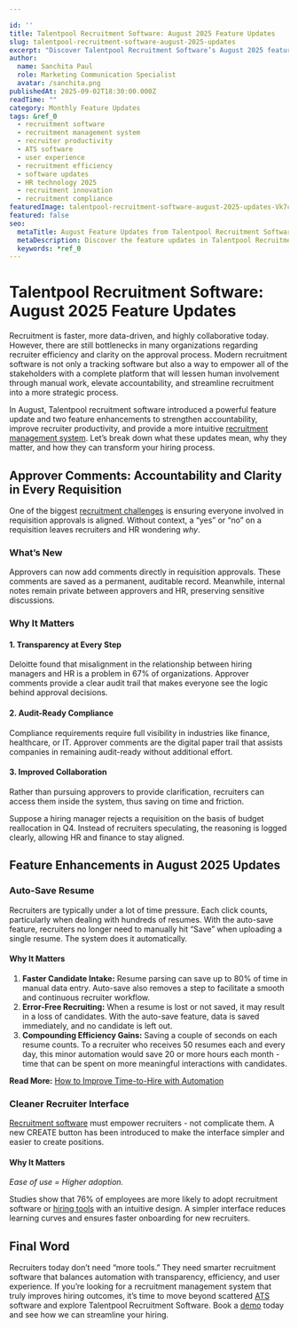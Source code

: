 ```yaml
---

id: ''
title: Talentpool Recruitment Software: August 2025 Feature Updates
slug: talentpool-recruitment-software-august-2025-updates
excerpt: "Discover Talentpool Recruitment Software’s August 2025 feature updates, built to make hiring faster and more collaborative. These updates help recruiters boost productivity, simplify approvals, and improve team communication. With new features and enhancements, Talentpool ensures your recruitment process stays transparent, efficient, and audit-ready."
author:
  name: Sanchita Paul
  role: Marketing Communication Specialist
  avatar: /sanchita.png
publishedAt: 2025-09-02T18:30:00.000Z
readTime: ""
category: Monthly Feature Updates
tags: &ref_0
  - recruitment software
  - recruitment management system
  - recruiter productivity
  - ATS software
  - user experience
  - recruitment efficiency
  - software updates
  - HR technology 2025
  - recruitment innovation
  - recruitment compliance
featuredImage: talentpool-recruitment-software-august-2025-updates-Vk7cGP.jpg
featured: false
seo:
  metaTitle: August Feature Updates from Talentpool Recruitment Software
  metaDescription: Discover the feature updates in Talentpool Recruitment Software for August 2025. Learn how they improve productivity and deliver a better recruitment experience.
  keywords: *ref_0
---
```


# **Talentpool Recruitment Software: August 2025 Feature Updates**

Recruitment is faster, more data-driven, and highly collaborative today. However, there are still bottlenecks in many organizations regarding recruiter efficiency and clarity on the approval process. Modern recruitment software is not only a tracking software but also a way to empower all of the stakeholders with a complete platform that will lessen human involvement through manual work, elevate accountability, and streamline recruitment into a more strategic process.

In August, Talentpool recruitment software introduced a powerful feature update and two feature enhancements to strengthen accountability, improve recruiter productivity, and provide a more intuitive [recruitment management system](https://www.thetalentpool.ai/blogs/want-to-hire-smarter-and-faster-a-recruitment-management-system-is-the-answer/). Let’s break down what these updates mean, why they matter, and how they can transform your hiring process.

## **Approver Comments: Accountability and Clarity in Every Requisition**

One of the biggest [recruitment challenges](https://www.thetalentpool.ai/blogs/overcoming-recruitment-challenges-in-india-a-technology-driven-approach) is ensuring everyone involved in requisition approvals is aligned. Without context, a “yes” or “no” on a requisition leaves recruiters and HR wondering _why_.

### **What’s New**

Approvers can now add comments directly in requisition approvals. These comments are saved as a permanent, auditable record. Meanwhile, internal notes remain private between approvers and HR, preserving sensitive discussions.

### **Why It Matters**

#### 1. **Transparency at Every Step**

Deloitte found that misalignment in the relationship between hiring managers and HR is a problem in 67% of organizations. Approver comments provide a clear audit trail that makes everyone see the logic behind approval decisions.

#### 2. **Audit-Ready Compliance**

Compliance requirements require full visibility in industries like finance, healthcare, or IT. Approver comments are the digital paper trail that assists companies in remaining audit-ready without additional effort.

#### 3. **Improved Collaboration**

Rather than pursuing approvers to provide clarification, recruiters can access them inside the system, thus saving on time and friction.

Suppose a hiring manager rejects a requisition on the basis of budget reallocation in Q4. Instead of recruiters speculating, the reasoning is logged clearly, allowing HR and finance to stay aligned.

## **Feature Enhancements in August 2025 Updates**

### **Auto-Save Resume**

Recruiters are typically under a lot of time pressure. Each click counts, particularly when dealing with hundreds of resumes. With the auto-save feature, recruiters no longer need to manually hit “Save” when uploading a single resume. The system does it automatically.

#### **Why It Matters**

1. **Faster Candidate Intake:** Resume parsing can save up to 80% of time in manual data entry. Auto-save also removes a step to facilitate a smooth and continuous recruiter workflow.
2. **Error-Free Recruiting:** When a resume is lost or not saved, it may result in a loss of candidates. With the auto-save feature, data is saved immediately, and no candidate is left out.
3. **Compounding Efficiency Gains:** Saving a couple of seconds on each resume counts. To a recruiter who receives 50 resumes each and every day, this minor automation would save 20 or more hours each month - time that can be spent on more meaningful interactions with candidates.

**Read More:** [How to Improve Time-to-Hire with Automation](https://www.thetalentpool.ai/blogs/how-to-improve-time-to-hire-with-automation)

### **Cleaner Recruiter Interface**

[Recruitment software](https://www.thetalentpool.ai/) must empower recruiters - not complicate them. A new CREATE button has been introduced to make the interface simpler and easier to create positions.

#### **Why It Matters**

*Ease of use = Higher adoption.*

Studies show that 76% of employees are more likely to adopt recruitment software or [hiring tools](https://www.thetalentpool.ai/blogs/how-modern-hiring-tools-make-finding-great-employees-easier) with an intuitive design. A simpler interface reduces learning curves and ensures faster onboarding for new recruiters.

## **Final Word**

Recruiters today don’t need “more tools.” They need smarter recruitment software that balances automation with transparency, efficiency, and user experience. If you’re looking for a recruitment management system that truly improves hiring outcomes, it’s time to move beyond scattered [ATS](https://www.thetalentpool.ai/blogs/choosing-the-right-ats-key-features-to-look-for-in-2025) software and explore Talentpool Recruitment Software. Book a [demo](https://www.thetalentpool.ai/recruitment-software/?utm_source=google&utm_medium=cpc&utm_campaign=Savit_tp_search_10th_july&utm_term=Recruitment_Software&utm_content=ad3&utm_campaign=TP_Search_10th_July%2723&adgroupid=147953691101&utm_content=665222855886&utm_term=recruitment%2520software&utm_source=google&utm_medium=cpc&gad_source=1&gad_campaignid=20357671870&gbraid=0AAAAADpeGwdIWpK1xPEVSYgSkWfMWX5DB&gclid=Cj0KCQjwndHEBhDVARIsAGh0g3BN4XbEwPvZrm7aCkvJVVLWh5ubaMv1DaSr-hz-kNgL6CoOn9uu8EYaAlAxEALw_wcB) today and see how we can streamline your hiring.
